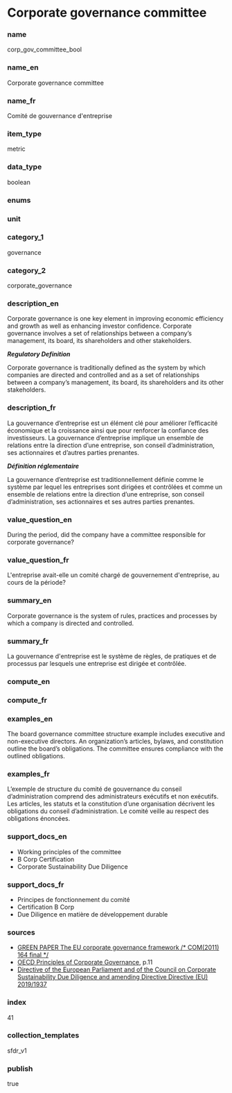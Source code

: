 # Corporate governance committee

### name

corp_gov_committee_bool

### name_en

Corporate governance committee

### name_fr

Comité de gouvernance d'entreprise

### item_type

metric

### data_type

boolean

### enums



### unit



### category_1

governance

### category_2

corporate_governance

### description_en

Corporate governance is one key element in improving economic efficiency and growth as well as
enhancing investor confidence. Corporate governance involves a set of relationships between a
company’s management, its board, its shareholders and other stakeholders.

***Regulatory Definition***

Corporate governance is traditionally defined as the system by which companies are directed and
controlled and as a set of relationships between a company’s management, its board, its shareholders
and its other stakeholders.


### description_fr

La gouvernance d’entreprise est un élément clé pour améliorer l’efficacité économique et la
croissance ainsi que pour renforcer la confiance des investisseurs. La gouvernance d’entreprise
implique un ensemble de relations entre la direction d’une entreprise, son conseil d’administration,
ses actionnaires et d’autres parties prenantes.

***Définition réglementaire***

La gouvernance d’entreprise est traditionnellement définie comme le système par lequel les
entreprises sont dirigées et contrôlées et comme un ensemble de relations entre la direction
d’une entreprise, son conseil d’administration, ses actionnaires et ses autres parties prenantes.

### value_question_en

During the period, did the company have a committee responsible for
corporate governance?

### value_question_fr

L'entreprise avait-elle un comité chargé de
gouvernement d'entreprise, au cours de la période?

### summary_en

Corporate governance is the system of rules, practices and processes by which a company is directed and controlled.

### summary_fr

La gouvernance d'entreprise est le système de règles, de pratiques et de processus par lesquels une entreprise est dirigée et contrôlée.

### compute_en



### compute_fr



### examples_en

The board governance committee structure example includes executive and non-executive directors.
An organization’s articles, bylaws, and constitution outline the board’s obligations. The committee
ensures compliance with the outlined obligations.  

### examples_fr

L’exemple de structure du comité de gouvernance du conseil d’administration comprend des
administrateurs exécutifs et non exécutifs. Les articles, les statuts et la constitution d’une
organisation décrivent les obligations du conseil d’administration. Le comité veille au respect
des obligations énoncées.

### support_docs_en

- Working principles of the committee
- B Corp Certification
- Corporate Sustainability Due Diligence

### support_docs_fr

- Principes de fonctionnement du comité
- Certification B Corp
- Due Diligence en matière de développement durable

### sources

- [GREEN PAPER The EU corporate governance framework /* COM(2011) 164 final */ ](https://eur-lex.europa.eu/legal-content/EN/ALL/?uri=celex%3A52011DC0164)
- [OECD Principles of Corporate Governance](https://www.oecd.org/corporate/ca/corporategovernanceprinciples/31557724.pdf), p.11
- [Directive of the European Parliament and of the Council on Corporate Sustainability Due
Diligence and amending Directive Directive (EU) 2019/1937](https://eur-lex.europa.eu/legal-content/EN/TXT/?uri=CELEX%3A52022PC0071)

### index

41

### collection_templates

sfdr_v1

### publish

true
